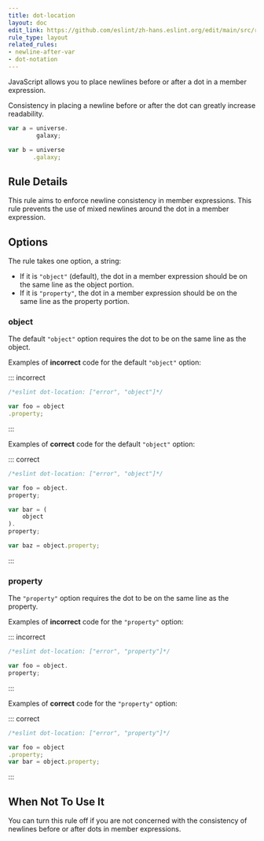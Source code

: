 ```yaml
---
title: dot-location
layout: doc
edit_link: https://github.com/eslint/zh-hans.eslint.org/edit/main/src/rules/dot-location.md
rule_type: layout
related_rules:
- newline-after-var
- dot-notation
---
```




JavaScript allows you to place newlines before or after a dot in a member expression.

Consistency in placing a newline before or after the dot can greatly increase readability.

```js
var a = universe.
        galaxy;

var b = universe
       .galaxy;
```

## Rule Details

This rule aims to enforce newline consistency in member expressions. This rule prevents the use of mixed newlines around the dot in a member expression.

## Options

The rule takes one option, a string:

* If it is `"object"` (default), the dot in a member expression should be on the same line as the object portion.
* If it is `"property"`, the dot in a member expression should be on the same line as the property portion.

### object

The default `"object"` option requires the dot to be on the same line as the object.

Examples of **incorrect** code for the default `"object"` option:

::: incorrect

```js
/*eslint dot-location: ["error", "object"]*/

var foo = object
.property;
```

:::

Examples of **correct** code for the default `"object"` option:

::: correct

```js
/*eslint dot-location: ["error", "object"]*/

var foo = object.
property;

var bar = (
    object
).
property;

var baz = object.property;
```

:::

### property

The `"property"` option requires the dot to be on the same line as the property.

Examples of **incorrect** code for the `"property"` option:

::: incorrect

```js
/*eslint dot-location: ["error", "property"]*/

var foo = object.
property;
```

:::

Examples of **correct** code for the `"property"` option:

::: correct

```js
/*eslint dot-location: ["error", "property"]*/

var foo = object
.property;
var bar = object.property;
```

:::

## When Not To Use It

You can turn this rule off if you are not concerned with the consistency of newlines before or after dots in member expressions.
